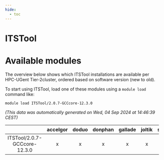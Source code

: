 ```yaml
---
hide:
  - toc
---
```


ITSTool
=======

# Available modules


The overview below shows which ITSTool installations are available per HPC-UGent Tier-2cluster, ordered based on software version (new to old).

To start using ITSTool, load one of these modules using a `module load` command like:

```shell
module load ITSTool/2.0.7-GCCcore-12.3.0
```

*(This data was automatically generated on Wed, 04 Sep 2024 at 14:46:39 CEST)*  

| |accelgor|doduo|donphan|gallade|joltik|shinx|skitty|
| :---: | :---: | :---: | :---: | :---: | :---: | :---: | :---: |
|ITSTool/2.0.7-GCCcore-12.3.0|x|x|x|x|x|x|x|
